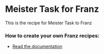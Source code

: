# Meister Task for Franz
This is the recipe for Meister Task to Franz

### How to create your own Franz recipes:
* [Read the documentation](https://github.com/meetfranz/plugins)
